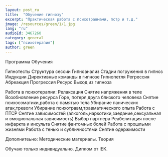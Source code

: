 ```yaml
---
layout: post_ru
title:  "Обучение гипнозу"
excerpt: "Практическая работа с психотравмами, пстр и т.д."
image: /resources/green/1/1.jpg
lang: "ru"
audioId: 3467260
category: general
tags: ["психотерапия"]
author: green
---
```


Программа Обучения

Гипнотесты
Структура сессии
Гипноанализ
Стадии погружения в гипноз
Индукции
Директивные команды в гипнозе
Гипнопетля
Регрессия
Абреакция
Прогрессия 
Ресурс
Выход из гипноза

Работа в психотерапии:
Релаксация
Снятие напряжения в теле
Возобновление ресурса
Горе, потеря друга близкого человека
Снятие психосоматики,работа с памятью тела
Убирание панических атак,тревоги
Убирание психотравм,травматического опыта
Работа с ПТСР
Снятие зависимостей (алкоголь,наркотики,заедание,сексуальная и эмоциональная зависимость)
Выбор партнера
Реабелитация после инфаркта и инсульта
Снятие фантомных болей
Работа с прошлыми жизнями
Работа с тенью и субличностями
Снятие одержимости

Дополнитеьно:
Методические материалы.
Теория

Обучаю только индивидуально.
Диплом от IEK.